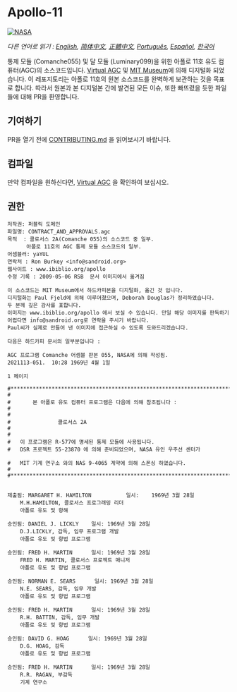# Apollo-11
[![NASA][1]][2]

*다른 언어로 읽기 : [English][EN], [简体中文][ZH_CN], [正體中文][ZH_TW], [Português][PT_BR], [Español][ES], [한국어][KO_KR]*

통제 모듈 (Comanche055) 및 달 모듈 (Luminary099)을 위한 아폴로 11호 유도 컴퓨터(AGC)의 소스코드입니다. [Virtual AGC][3] 및 [MIT Museum][4]에 의해 디지털화 되었습니다.
이 레포지토리는 아폴로 11호의 원본 소스코드를 완벽하게 보관하는 것을 목표로 합니다. 따라서 원본과 본 디지털본 간에 발견된 모든 이슈, 또한 빠뜨렸을 듯한 파일들에 대해 PR을 환영합니다. 

## 기여하기
PR을 열기 전에 [CONTRIBUTING.md][7] 을 읽어보시기 바랍니다.

## 컴파일
만약 컴파일을 원하신다면, [Virtual AGC][8] 을 확인하여 보십시오.

## 권한
```plain
저작권: 퍼블릭 도메인
파일명: CONTRACT_AND_APPROVALS.agc
목적  : 콜로서스 2A(Comanche 055)의 소스코드 중 일부.
      아폴로 11호의 AGC 통제 모듈 소스코드의 일부.
어셈블러: yaYUL
연락처 : Ron Burkey <info@sandroid.org>
웹사이트 : www.ibiblio.org/apollo
수정 기록 : 2009-05-06 RSB  문서 이미지에서 옮겨짐

이 소스코드는 MIT Museum에서 하드카피본을 디지털화, 옮긴 것 입니다.
디지털화는 Paul Fjeld에 의해 이루어졌으며, Deborah Douglas가 정리하였습니다. 
두 분께 깊은 감사를 표합니다.
이미지는 www.ibiblio.org/apollo 에서 보실 수 있습니다. 만일 해당 이미지를 판독하기
어렵다면 info@sandroid.org로 연락을 주시기 바랍니다.
Paul씨가 실제로 만들어 낸 이미지에 접근하실 수 있도록 도와드리겠습니다.

다음은 하드카피 문서의 일부분입니다 :

AGC 프로그램 Comanche 어셈블 판본 055, NASA에 의해 작성됨.
2021113-051.  10:28 1969년 4월 1일

1 페이지

#************************************************************************
#                                                                       
#       본 아폴로 유도 컴퓨터 프로그램은 다음에 의해 참조됩니다 :           
#                                                                       
#                                                                       
#               콜로서스 2A                                              
#                                                                       
#                                                                       
#   이 프로그램은 R-577에 명세된 통제 모듈에 사용됩니다.             
#   DSR 프로젝트 55-23870 에 의해 준비되었으며, NASA 유인 우주선 센터가                
#   MIT 기계 연구소 와의 NAS 9-4065 계약에 의해 스폰싱 하였습니다.                                                  
#                                                                       
#************************************************************************


제출됨: MARGARET H. HAMILTON           일시:    1969년 3월 28일
    M.H.HAMILTON, 콜로서스 프로그래밍 리더
    아폴로 유도 및 항해

승인됨: DANIEL J. LICKLY    일시: 1969년 3월 28일
    D.J.LICKLY, 감독, 임무 프로그램 개발
    아폴로 유도 및 항법 프로그램

승인됨: FRED H. MARTIN      일시: 1969년 3월 28일
    FRED H. MARTIN, 콜로서스 프로젝트 매니저
    아폴로 유도 및 항법 프로그램

승인됨: NORMAN E. SEARS      일시: 1969년 3월 28일
    N.E. SEARS, 감독, 임무 개발
    아폴로 유도 및 항법 프로그램

승인됨: FRED H. MARTIN      일시: 1969년 3월 28일
    R.H. BATTIN, 감독, 임무 개발
    아폴로 유도 및 항법 프로그램

승인됨: DAVID G. HOAG      일시: 1969년 3월 28일
    D.G. HOAG, 감독
    아폴로 유도 및 항법 프로그램

승인됨: FRED H. MARTIN      일시: 1969년 3월 28일
    R.R. RAGAN, 부감독
    기계 연구소
```

[EN]:README.md
[ZH_CN]:README.zh_cn.md
[ZH_TW]:README.zh_tw.md
[PT_BR]:README.pt_br.md
[ES]:README.es.md
[KO_KR]:README.ko_kr.md
[1]:https://cdn.rawgit.com/aleen42/badges/c9246f74/src/nasa.svg
[2]:https://www.nasa.gov/mission_pages/apollo/missions/apollo11.html
[3]:http://www.ibiblio.org/apollo/
[4]:http://web.mit.edu/museum/
[5]:http://www.ibiblio.org/apollo/ScansForConversion/Luminary099/
[6]:http://www.ibiblio.org/apollo/ScansForConversion/Comanche055/
[7]:https://github.com/chrislgarry/Apollo-11/blob/master/CONTRIBUTING.md
[8]:https://github.com/rburkey2005/virtualagc

